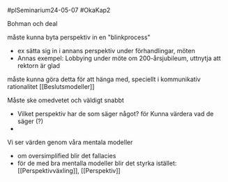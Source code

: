 #plSeminarium24-05-07
#OkaKap2 

Bohman och deal

måste kunna byta perspektiv in en "blinkprocess"
- ex sätta sig in i annans perspektiv under förhandlingar, möten
- Annas exempel: Lobbying under möte om 200-årsjubileum, uttnytja att rektorn är glad

måste kunna göra detta för att hänga med, speciellt i kommunikativ rationalitet [[Beslutsmodeller]]

Måste ske omedvetet och väldigt snabbt
- Vilket perspektiv har de som säger något? för Kunna värdera vad de säger (?)
- 

Vi ser värden genom våra mentala modeller
- om oversimplified blir det fallacies
- för de med bra mentalla modeller blir det styrka istället: [[Perspektivväxling]], [[Perspektiv]]